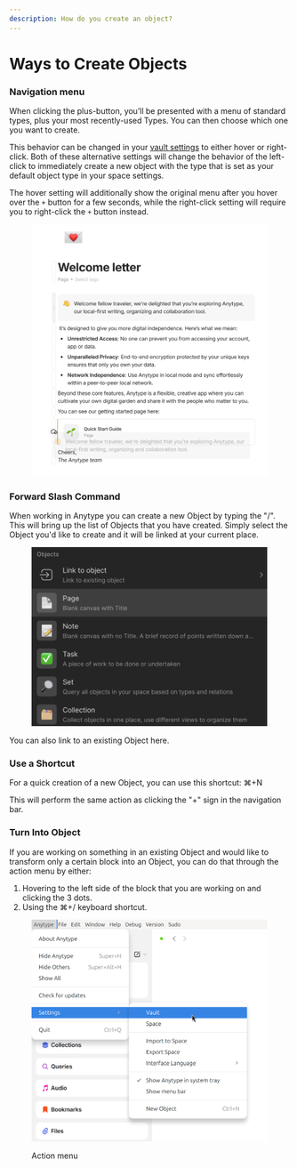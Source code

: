 ```yaml
---
description: How do you create an object?
---
```


# Ways to Create Objects

### Navigation menu

When clicking the plus-button, you’ll be presented with a menu of standard types, plus your most recently-used Types. You can then choose which one you want to create.

This behavior can be changed in your [vault settings](../vault-and-key/account-and-data.md#preferences) to either hover or right-click. Both of these alternative settings will change the behavior of the left-click to immediately create a new object with the type that is set as your default object type in your space settings.&#x20;

The hover setting will additionally show the original menu after you hover over the `+` button for a few seconds, while the right-click setting will require you to right-click the `+` button instead.

<figure><img src="../../.gitbook/assets/image (69).png" alt=""><figcaption></figcaption></figure>

### Forward Slash Command

When working in Anytype you can create a new Object by typing the "/". This will bring up the list of Objects that you have created. Simply select the Object you'd like to create and it will be linked at your current place.

<figure><img src="../../.gitbook/assets/image (5) (2).png" alt=""><figcaption></figcaption></figure>

You can also link to an existing Object here.

### Use a Shortcut

For a quick creation of a new Object, you can use this shortcut: ⌘+N

This will perform the same action as clicking the "+" sign in the navigation bar.

### Turn Into Object

If you are working on something in an existing Object and would like to transform only a certain block into an Object, you can do that through the action menu by either:

1. Hovering to the left side of the block that you are working on and clicking the 3 dots.
2. Using the ⌘+/ keyboard shortcut.

<figure><img src="../../.gitbook/assets/image (25).png" alt=""><figcaption><p>Action menu</p></figcaption></figure>
